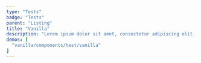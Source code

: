 ```yaml
---
type: "Tests"
badge: "Tests"
parent: "Listing"
title: "Vanilla"
description: "Lorem ipsum dolor sit amet, consectetur adipiscing elit. Nunc tempus laoreet leo sit amet iaculis."
demos: [
  "vanilla/components/test/vanilla"
]
---
```

